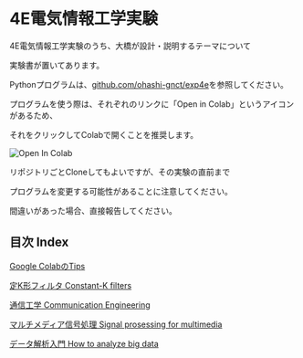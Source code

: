 # 4E電気情報工学実験

4E電気情報工学実験のうち、大橋が設計・説明するテーマについて

実験書が置いてあります。

Pythonプログラムは、[github.com/ohashi-gnct/exp4e](https://github.com/ohashi-gnct/exp4e)を参照してください。

プログラムを使う際は、それぞれのリンクに「Open in Colab」というアイコンがあるため、

それをクリックしてColabで開くことを推奨します。

![Open In Colab](https://colab.research.google.com/assets/colab-badge.svg)

リポジトリごとCloneしてもよいですが、その実験の直前まで

プログラムを変更する可能性があることに注意してください。

間違いがあった場合、直接報告してください。

## 目次 Index

[Google ColabのTips](./colabtips.md)

[定K形フィルタ Constant-K filters](./constantk.md)

[通信工学 Communication Engineering](./communicationeng.md)

[マルチメディア信号処理 Signal prosessing for multimedia](./multimedia.md)

[データ解析入門 How to analyze big data](./datascience.md)